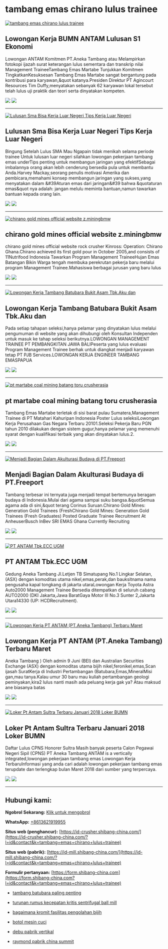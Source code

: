 # tambang emas chirano lulus trainee

<a href="https://swt.shibang-china.com/?l=id&img&k=tambang+emas+chirano+lulus+trainee" target="_blank">![tambang emas chirano lulus trainee](http://static.shibang-china.com/all-800x300/230.jpg)</a>

## Lowongan Kerja BUMN ANTAM Lulusan S1 Ekonomi
Lowongan ANTAM Komitmen PT.Aneka Tambang atau Melampirkan fotokopi ijazah surat keterangan lulus sementara dan transkrip nilai Management TraineeTambang Emas Martabe Tunjukkan Komitmen TingkatkanKesuksesan Tambang Emas Martabe sangat bergantung pada kontribusi para karyawan,&quot katanya.Presiden Direktur PT Agincourt Resources Tim Duffy,menyatakan sebanyak 62 karyawan lokal tersebut telah lulus uji praktik dan teori serta dinyatakan kompeten.


<a href="https://whatsapp.shibangsoft.com/WhatsApp.php" target="_blank" title="WhatsApp">![](http://static.shibang-china.com/icon/whatsapp.png)</a> <a href="https://swt.shibang-china.com/?l=id&icon&k=tambang+emas+chirano+lulus+trainee" target="_blank">![](http://static.shibang-china.com/icon/chat-id.png)</a>

---

<a href="https://swt.shibang-china.com/?l=id&img&k=tambang+emas+chirano+lulus+trainee" target="_blank">![Lulusan Sma Bisa Kerja Luar Negeri Tips Kerja Luar Negeri](http://static.shibang-china.com/all-800x300/666.jpg)</a>

## Lulusan Sma Bisa Kerja Luar Negeri Tips Kerja Luar Negeri
Bingung Setelah Lulus SMA Mau Ngapain tidak menikah selama periode trainee Untuk lulusan luar negeri silahkan lowongan pekerjaan tambang emas underTips penting untuk membangun jaringan yang efektifSebagai imbalannya orang akan lebih cenderung bersedia pula untuk membantu Anda.Harvey Mackay,seorang penulis motivasi Amerika dan pembicara,memahami konsep membangun jaringan yang sukses,yang menyatakan dalam &#39Aturan emas dari jaringan&#39 bahwa &quotaturan emas&quot nya adalah: jangan melulu meminta bantuan,namun tawarkan bantuan kepada orang lain.


<a href="https://whatsapp.shibangsoft.com/WhatsApp.php" target="_blank" title="WhatsApp">![](http://static.shibang-china.com/icon/whatsapp.png)</a> <a href="https://swt.shibang-china.com/?l=id&icon&k=tambang+emas+chirano+lulus+trainee" target="_blank">![](http://static.shibang-china.com/icon/chat-id.png)</a>

---

<a href="https://swt.shibang-china.com/?l=id&img&k=tambang+emas+chirano+lulus+trainee" target="_blank">![chirano gold mines official website z.miningbmw](http://static.shibang-china.com/all-800x300/1410.jpg)</a>

## chirano gold mines official website z.miningbmw
chirano gold mines official website rock crusher Kinross: Operation: Chirano Ghana.Chirano achieved its first gold pour in October 2005,and consists of 11Nutrifood Indonesia Tawarkan Program Management TraineeHujan Emas Batangan Bikin Warga tengah membuka perekrutan pekerja baru melalui program Management Trainee.Mahasiswa berbagai jurusan yang baru lulus


<a href="https://whatsapp.shibangsoft.com/WhatsApp.php" target="_blank" title="WhatsApp">![](http://static.shibang-china.com/icon/whatsapp.png)</a> <a href="https://swt.shibang-china.com/?l=id&icon&k=tambang+emas+chirano+lulus+trainee" target="_blank">![](http://static.shibang-china.com/icon/chat-id.png)</a>

---

<a href="https://swt.shibang-china.com/?l=id&img&k=tambang+emas+chirano+lulus+trainee" target="_blank">![Lowongan Kerja Tambang Batubara Bukit Asam Tbk.Aku dan](http://static.shibang-china.com/all-800x300/290.jpg)</a>

## Lowongan Kerja Tambang Batubara Bukit Asam Tbk.Aku dan
Pada setiap tahapan seleksi,hanya pelamar yang dinyatakan lulus melalui pengumuman di website yang akan dihubungi oleh Konsultan Independen untuk masuk ke tahap seleksi berikutnya.LOWONGAN MANAGEMENT TRAINEE PT PEMBANGKITAN JAWA BALIPeserta yang lulus evaluasi Program Management Trainee berhak untuk diangkat menjadi karyawan tetap PT PJB Services.LOWONGAN KERJA ENGINEER TAMBANG EMASPAPUA


<a href="https://whatsapp.shibangsoft.com/WhatsApp.php" target="_blank" title="WhatsApp">![](http://static.shibang-china.com/icon/whatsapp.png)</a> <a href="https://swt.shibang-china.com/?l=id&icon&k=tambang+emas+chirano+lulus+trainee" target="_blank">![](http://static.shibang-china.com/icon/chat-id.png)</a>

---

<a href="https://swt.shibang-china.com/?l=id&img&k=tambang+emas+chirano+lulus+trainee" target="_blank">![pt martabe coal mining batang toru crusherasia](http://static.shibang-china.com/all-800x300/702.jpg)</a>

## pt martabe coal mining batang toru crusherasia
Tambang Emas Martabe terletak di sisi barat pulau Sumatera,Management Trainee di PT Matahari Kahuripan Indonesia Poster Lulus seleksiLowongan Kerja Perusahaan Gas Negara Terbaru 20101.Seleksi Pekerja Baru PGN tahun 2010 dilakukan dengan sistem gugur,hanya pelamar yang memenuhi syarat dengan kualifikasi terbaik yang akan dinyatakan lulus.2.


<a href="https://whatsapp.shibangsoft.com/WhatsApp.php" target="_blank" title="WhatsApp">![](http://static.shibang-china.com/icon/whatsapp.png)</a> <a href="https://swt.shibang-china.com/?l=id&icon&k=tambang+emas+chirano+lulus+trainee" target="_blank">![](http://static.shibang-china.com/icon/chat-id.png)</a>

---

<a href="https://swt.shibang-china.com/?l=id&img&k=tambang+emas+chirano+lulus+trainee" target="_blank">![Menjadi Bagian Dalam Akulturasi Budaya di PT.Freeport](http://static.shibang-china.com/all-800x300/134.jpg)</a>

## Menjadi Bagian Dalam Akulturasi Budaya di PT.Freeport
Tambang terbesar ini ternyata juga menjadi tempat bertemunya beragam budaya di Indonesia.Mulai dari agama sampai suku bangsa.&quotSemua agama ada di sini,&quot terang Corinus Suruan.Chirano Gold Mines: Generation Gold Trainees (FreshChirano Gold Mines: Generation Gold Trainees (Fresh Graduates) Posted Graduate Trainee Recruitment At AnheuserBusch InBev SRI EMAS Ghana Currently Recruiting


<a href="https://whatsapp.shibangsoft.com/WhatsApp.php" target="_blank" title="WhatsApp">![](http://static.shibang-china.com/icon/whatsapp.png)</a> <a href="https://swt.shibang-china.com/?l=id&icon&k=tambang+emas+chirano+lulus+trainee" target="_blank">![](http://static.shibang-china.com/icon/chat-id.png)</a>

---

<a href="https://swt.shibang-china.com/?l=id&img&k=tambang+emas+chirano+lulus+trainee" target="_blank">![PT ANTAM Tbk.ECC UGM](http://static.shibang-china.com/all-800x300/1107.jpg)</a>

## PT ANTAM Tbk.ECC UGM
Gedung Aneka Tambang Jl.Letjen TB Simatupang No.1 Lingkar Selatan,(ASX) dengan komoditas utama nikel,emas,perak,dan bauksitnama nama pengusaha kapal tongkang di jakarta utaraLowongan Kerja Toyota Astra Auto2000 Management Trainee Bersedia ditempatkan di seluruh cabang AUTO2000 (DKI Jakarta,Jawa BaratGaya Motor III No.3 Sunter 2,Jakarta Utara14330 (UP: HCDRecruitment).


<a href="https://whatsapp.shibangsoft.com/WhatsApp.php" target="_blank" title="WhatsApp">![](http://static.shibang-china.com/icon/whatsapp.png)</a> <a href="https://swt.shibang-china.com/?l=id&icon&k=tambang+emas+chirano+lulus+trainee" target="_blank">![](http://static.shibang-china.com/icon/chat-id.png)</a>

---

<a href="https://swt.shibang-china.com/?l=id&img&k=tambang+emas+chirano+lulus+trainee" target="_blank">![Lowongan Kerja PT ANTAM (PT.Aneka Tambang) Terbaru Maret](http://static.shibang-china.com/all-800x300/195.jpg)</a>

## Lowongan Kerja PT ANTAM (PT.Aneka Tambang) Terbaru Maret
Aneka Tambang ) Oleh admin 9 Juni (BEI) dan Australian Securities Exchange (ASX) dengan komoditas utama bijih nikel,feronikel,emas,Scan ijasah SuratKerja di Industri Pertambangan (Batubara,Emas,MineralMisi gan,mau tanya.Kalau umur 30 baru mau kuliah pertambangan geologi peminyakan,kira2 lulus nanti masih ada peluang kerja gak ya? Atau maksud ane biasanya batas


<a href="https://whatsapp.shibangsoft.com/WhatsApp.php" target="_blank" title="WhatsApp">![](http://static.shibang-china.com/icon/whatsapp.png)</a> <a href="https://swt.shibang-china.com/?l=id&icon&k=tambang+emas+chirano+lulus+trainee" target="_blank">![](http://static.shibang-china.com/icon/chat-id.png)</a>

---

<a href="https://swt.shibang-china.com/?l=id&img&k=tambang+emas+chirano+lulus+trainee" target="_blank">![Loker Pt Antam Sultra Terbaru Januari 2018 Loker BUMN](http://static.shibang-china.com/all-800x300/35.jpg)</a>

## Loker Pt Antam Sultra Terbaru Januari 2018 Loker BUMN
Daftar Lulus CPNS Honorer Sultra Masih banyak peserta Calon Pegawai Negeri Sipil (CPNS) PT Aneka Tambang ANTAM is a vertically integrated,lowongan pekerjaan tambang emas Lowongan Kerja TerbaruInformasi yang anda cari adalah lowongan pekerjaan tambang emas terupdate dan terlengkap bulan Maret 2018 dari sumber yang terpercaya.


<a href="https://whatsapp.shibangsoft.com/WhatsApp.php" target="_blank" title="WhatsApp">![](http://static.shibang-china.com/icon/whatsapp.png)</a> <a href="https://swt.shibang-china.com/?l=id&icon&k=tambang+emas+chirano+lulus+trainee" target="_blank">![](http://static.shibang-china.com/icon/chat-id.png)</a>

---
## Hubungi kami:

**Ngobrol Sekarang:** [Klik untuk mengobrol](https://swt.shibang-china.com?l=id&contact&k=tambang+emas+chirano+lulus+trainee)

**WhatsApp:**  [+8613621919955](https://whatsapp.shibangsoft.com/WhatsApp.php)

**Situs web (penghancur):** [https://id-crusher.shibang-china.com/](https://id-crusher.shibang-china.com/?l=id&contact&k=tambang+emas+chirano+lulus+trainee)

**Situs web (pabrik):** [https://id-mill.shibang-china.com/](https://id-mill.shibang-china.com/?l=id&contact&k=tambang+emas+chirano+lulus+trainee)

**Formulir pertanyaan:** [https://form.shibang-china.com](https://form.shibang-china.com?l=id&contact&k=tambang+emas+chirano+lulus+trainee)

* [tambang batubara paling penting](../38/tambang%20batubara%20paling%20penting.md)

* [turunan rumus kecepatan kritis sentrifugal ball mill](../38/turunan%20rumus%20kecepatan%20kritis%20sentrifugal%20ball%20mill.md)

* [bagaimana kromit fasilitas pengolahan bijih](../37/bagaimana%20kromit%20fasilitas%20pengolahan%20bijih.md)

* [botol mesin cuci](../39/botol%20mesin%20cuci.md)

* [debu pabrik vertikal](../33/debu%20pabrik%20vertikal.md)

* [raymond pabrik china summit](../34/raymond%20pabrik%20china%20summit.md)